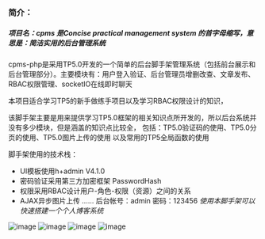 ### 简介：

##### 项目名：cpms 是Concise practical management system 的首字母缩写，意思是：简洁实用的后台管理系统

cpms-php是采用TP5.0开发的一个简单的后台脚手架管理系统（包括前台展示和后台管理部分）。主要模块有：用户登入验证、后台管理员增删改查、文章发布、RBAC权限管理、socketIO在线即时聊天

本项目适合学习TP5的新手做练手项目以及学习RBAC权限设计的知识，

该脚手架主要是用来提供学习TP5.0框架的相关知识点所开发的，所以后台系统并没有多少模块，但是涵盖的知识点比较全，
包括：TP5.0验证码的使用、TP5.0分页的使用、TP5.0图片上传的使用 以及常用的TP5全局函数的使用

脚手架使用的技术栈：

- UI模板使用h+admin V4.1.0  
- 密码验证采用第三方加密框架 PasswordHash
- 权限采用RBAC设计用户-角色-权限（资源）之间的关系
- AJAX异步图片上传
......
后台帐号：admin 密码：123456
*使用本脚手架可以快速搭建一个个人博客系统*

![image](https://github.com/gulang12/cpms-php/blob/master/public/static/images/bbbb.png)
![image](https://github.com/gulang12/cpms-php/blob/master/public/static/images/ccc.png)
![image](https://github.com/gulang12/cpms-php/blob/master/public/static/images/dddd.png)
![image](https://github.com/gulang12/cpms-php/blob/master/public/static/images/aaa.png)

